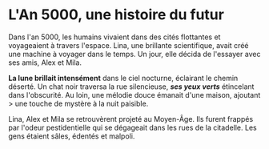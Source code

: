 # L'An 5000, une histoire du futur

Dans l'an 5000, les humains vivaient dans des cités flottantes et 
voyageaient à travers l'espace. Lina, une brillante scientifique, avait
créé une machine à voyager dans le temps. Un jour, elle décida de l'essayer 
avec ses amis, Alex et Mila.

**La lune brillait intensément** dans le ciel nocturne, éclairant le chemin 
déserté. Un chat noir traversa la rue silencieuse, ***ses yeux verts*** 
étincelant dans l'obscurité. Au loin, une mélodie douce émanait d'une maison, 
ajoutant > une touche de mystère à la nuit paisible.

Lina, Alex et Mila se retrouvèrent projeté au Moyen-Âge. Ils furent frappés par l'odeur pestidentielle qui se dégageait dans les rues de la citadelle. Les gens étaient sâles, édentés et malpoli.